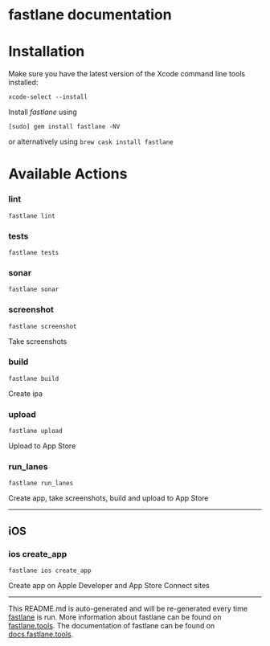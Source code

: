 fastlane documentation
================
# Installation

Make sure you have the latest version of the Xcode command line tools installed:

```
xcode-select --install
```

Install _fastlane_ using
```
[sudo] gem install fastlane -NV
```
or alternatively using `brew cask install fastlane`

# Available Actions
### lint
```
fastlane lint
```

### tests
```
fastlane tests
```

### sonar
```
fastlane sonar
```

### screenshot
```
fastlane screenshot
```
Take screenshots
### build
```
fastlane build
```
Create ipa
### upload
```
fastlane upload
```
Upload to App Store
### run_lanes
```
fastlane run_lanes
```
Create app, take screenshots, build and upload to App Store

----

## iOS
### ios create_app
```
fastlane ios create_app
```
Create app on Apple Developer and App Store Connect sites

----

This README.md is auto-generated and will be re-generated every time [fastlane](https://fastlane.tools) is run.
More information about fastlane can be found on [fastlane.tools](https://fastlane.tools).
The documentation of fastlane can be found on [docs.fastlane.tools](https://docs.fastlane.tools).
